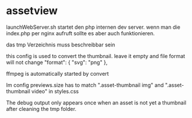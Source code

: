 # assetview

launchWebServer.sh startet den php internen dev server.
wenn man die index.php per nginx aufruft sollte es aber auch funktionieren.

das tmp Verzeichnis muss beschreibbar sein

this config is used to convert the thumbnail.
leave it empty and file format will not change
        "format": {
            "svg": "png"
        },

ffmpeg is automatically started by convert

Im config previews.size has to match ".asset-thumbnail img" and ".asset-thumbnail video" in styles.css 

The debug output only appears once when an asset is not yet a thumbnail after cleaning the tmp folder.